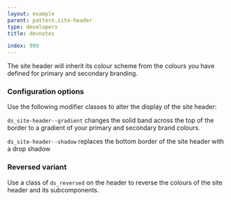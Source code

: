 ```yaml
---
layout: example
parent: pattern.site-header
type: developers
title: devnotes

index: 999
---
```


The site header will inherit its colour scheme from the colours you have defined for primary and secondary branding.

### Configuration options

Use the following modifier classes to alter the display of the site header:

`ds_site-header--gradient` changes the solid band across the top of the border to a gradient of your primary and secondary brand colours.

`ds_site-header--shadow` replaces the bottom border of the site header with a drop shadow

### Reversed variant

Use a class of `ds_reversed` on the header to reverse the colours of the site header and its subcomponents.
